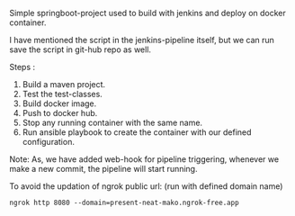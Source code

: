 Simple springboot-project used to build with jenkins and deploy on docker container.

I have mentioned the script in the jenkins-pipeline itself, but we can run save the script in git-hub repo as well.

Steps :
1) Build a maven project.
2) Test the test-classes.
3) Build docker image.
4) Push to docker hub.
5) Stop any running container with the same name.
6) Run ansible playbook to create the container with our defined configuration.


Note:
As, we have added web-hook for pipeline triggering, whenever we make a new commit, the pipeline will start running.

To avoid the updation of ngrok public url: (run with defined domain name) <br>
```
ngrok http 8080 --domain=present-neat-mako.ngrok-free.app
```